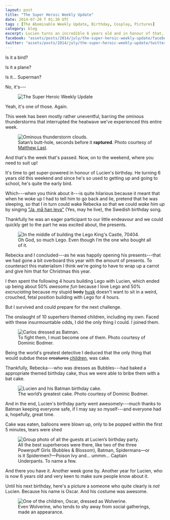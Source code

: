 ```yaml
---
layout: post
title: "The Super Heroic Weekly Update"
date: 2014-07-20 T 01:30 UTC
tags : [The Abominable Weekly Update, Birthday, Cosplay, Pictures]
category: blog
excerpt: Lucien turns an incredible 6 years old and in honour of that, almost everyone dresses up like a super hero.
facebook: "assets/posts/2014/july/the-super-heroic-weekly-update/facebook-og-image.jpg"
twitter: "assets/posts/2014/july/the-super-heroic-weekly-update/twitter-image.jpg"
---
```

Is it a bird?

Is it a plane?

Is it... Superman?

No, it's---

<div>
<figure>
	<img class="lazy" data-original="../../../../assets/posts/2014/july/the-super-heroic-weekly-update/the-super-heroic-weekly-update-title.png" alt="The Super Heroic Weekly Update">
</figure>
</div>


Yeah, it's one of those. Again.

This week has been mostly rather uneventful, barring the ominous thunderstorms that interrupted the heatwave we've experienced this entire week.

<div>
<figure>
	<img class="lazy" data-original="../../../../assets/posts/2014/july/the-super-heroic-weekly-update/a-few-seconds-before-all-hell-broke-loose.jpg" alt="Ominous thunderstorm clouds.">
	<figcaption>Satan’s butt-hole, seconds before it <strong>raptured</strong>. Photo courtesy of <a href="https://twitter.com/mattreflect">Matthew Last</a>.</figcaption>
</figure>
</div>

And that's the week that's passed. Now, on to the weekend, where you need to suit up!

It's time to get super-powered in honour of Lucien's birthday. He turning 6 years old this weekend and since he's so used to getting up and going to school, he's quite the early bird.

Which---when you think about it---is quite hilarious because it meant that when he woke up I had to tell him to go back and lie, pretend that he was sleeping, so that I in turn could wake Rebecka so that we could *wake him up* by singing ["Ja, må han leva"][jama] (Yes, may he live), the Swedish birthday song.

Thankfully he was an eager participant to our little endeavour and we could quickly get to the part he was excited about, the presents.

<div>
<figure>
	<img class="lazy" data-original="../../../../assets/posts/2014/july/the-super-heroic-weekly-update/building-the-lego-castle.jpg" alt="In the middle of building the Lego King's Castle, 70404.">
	<figcaption>Oh God, so much Lego. Even though I’m the one who bought all of it.</figcaption>
</figure>
</div>

Rebecka and I concluded---as he was happily opening his presents---that we had gone a bit overboard this year with the amount of presents. To counteract this materialism I think we're going to have to wrap up a carrot and give him that for Christmas this year.

I then spent the following 4 hours building Lego with Lucien, which ended up being about 50% *awesome fun* because I love Lego and 50% *excruciating* because my stupid <del>body</del> <ins>husk</ins> doesn't want to sit in a weird, crouched,  fetal position building with Lego for 4 hours.

But I survived and could prepare for the next challenge.

The onslaught of 10 superhero themed children, including my own. Faced with these insurmountable odds, I did the only thing I could. I joined them.

<div>
<figure>
	<img class="lazy" data-original="../../../../assets/posts/2014/july/the-super-heroic-weekly-update/carlos-eriksson-is-batman.jpg" alt="Carlos dressed as Batman.">
	<figcaption>To fight them, I must become one of them. Photo courtesy of Dominic Bodmer.</figcaption>
</figure>
</div>

Being the world's greatest detective I deduced that the only thing that would subdue these <del>creatures</del> <ins>children</ins>, was cake.

Thankfully, Rebecka---who was dresses as Bubbles---had baked a appropriate themed birthday cake, thus we were able to bribe them with a bat cake.

<div>
<figure>
	<img class="lazy" data-original="../../../../assets/posts/2014/july/the-super-heroic-weekly-update/lucien-and-his-batman-cake.jpg" alt="Lucien and his Batman birthday cake.">
	<figcaption>The world’s greatest cake. Photo courtesy of Dominic Bodmer.</figcaption>
</figure>
</div>

And in the end, Lucien's birthday party went awesomely---much thanks to Batman keeping everyone safe, if I may say so myself---and everyone had a, hopefully, great time.

Cake was eaten, balloons were blown up, only to be popped within the first 5 minutes, tears were shed

<div>
<figure>
	<img class="lazy" data-original="../../../../assets/posts/2014/july/the-super-heroic-weekly-update/the-guests-at-lucien-erikssons-birthday-party-2014.jpg" alt="Group photo of all the guests at Lucien’s birthday party.">
	<figcaption>All the best superheroes were there, like two of the three Powerpuff Girls (Bubbles &amp; Blossom), Batman, Spidermans—or is it Spidermen?—Poison Ivy and… ummm… Captain Underpants. To name a few.</figcaption>
</figure>
</div>

And there you have it. Another week gone by. Another year for Lucien, who is now 6 years old and very keen to make sure people know about it.

Until his next birthday, here's a picture a someone who quite clearly is *not* Lucien. Because his name is Oscar. And his costume was awesome.

<div>
<figure>
	<img class="lazy" data-original="../../../../assets/posts/2014/july/the-super-heroic-weekly-update/oscar-as-wolverine.jpg" alt="One of the children, Oscar, dressed as Wolverine.">
	<figcaption>Even Wolverine, who tends to shy away from social gatherings, made an appearance.</figcaption>
</figure>
</div>

[jama]: http://en.wikipedia.org/wiki/Ja,_m%C3%A5_han_%28hon%29_leva